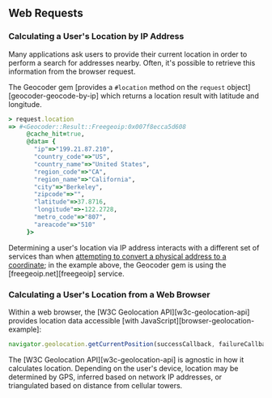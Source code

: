## Web Requests

### Calculating a User's Location by IP Address

Many applications ask users to provide their current location in order to
perform a search for addresses nearby. Often, it's possible to retrieve this
information from the browser request.

The Geocoder gem [provides a `#location` method on the `request`
object][geocoder-geocode-by-ip] which returns a location result with latitude
and longitude.

```ruby
> request.location
=> #<Geocoder::Result::Freegeoip:0x007f8ecca5d608
     @cache_hit=true,
     @data= {
       "ip"=>"199.21.87.210",
       "country_code"=>"US",
       "country_name"=>"United States",
       "region_code"=>"CA",
       "region_name"=>"California",
       "city"=>"Berkeley",
       "zipcode"=>"",
       "latitude"=>37.8716,
       "longitude"=>-122.2728,
       "metro_code"=>"807",
       "areacode"=>"510"
     }>
```

Determining a user's location via IP address interacts with a different set of
services than when [attempting to convert a physical address to a
coordinate](#choosing-a-service); in the example above, the Geocoder gem is
using the [freegeoip.net][freegeoip] service.

### Calculating a User's Location from a Web Browser

Within a web browser, the [W3C Geolocation API][w3c-geolocation-api] provides
location data accessible [with JavaScript][browser-geolocation-example]:

```javascript
navigator.geolocation.getCurrentPosition(successCallback, failureCallback);
```

The [W3C Geolocation API][w3c-geolocation-api] is agnostic in how it
calculates location. Depending on the user's device, location may be
determined by GPS, inferred based on network IP addresses, or triangulated
based on distance from cellular towers.
